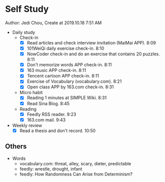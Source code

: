 # Self Study

Author: Jedi Chou, Create at 2019.10.18 7:51 AM

* Daily study
  * Check-in
    -[x] Read articles and check interview invitation (MaiMai APP). 8:09
    -[x] 101WeiQi daily exercise check-in. 8:10
    -[x] NowCoder check-in and do an exercise that contains 20 puzzles. 8:11
    -[x] Don't memorize words APP check-in. 8:11
    -[x] 163 music APP check-in. 8:11
    -[x] Tencent cartoon APP check-in. 8:11
    -[x] Exercise of Vocabulary (vocabulary.com). 8:21
    -[x] Open class APP by 163.com check-in. 8:31

  * Micro habit
    -[x] Reading 1 minutes at SIMPLE Wiki. 8:31
    -[x] Read Sina Blog. 8:45

  * Reading
    -[x] Feedly RSS reader. 9:23
    -[x] 163.com mail. 9:43

* Weekly review
  -[x] Read a thesis and don't record. 10:50

## Others

* Words
  * vocabulary.com: threat, alley, scary, dieter, predictable
  * feedly: wrestle, drought, infant
  * feedly: How Randomness Can Arise from Determinism?
